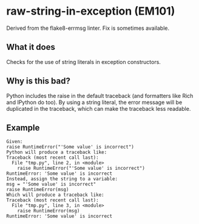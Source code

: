 # raw-string-in-exception (EM101)
Derived from the flake8-errmsg linter.
Fix is sometimes available.
## What it does
Checks for the use of string literals in exception constructors.
## Why is this bad?
Python includes the raise in the default traceback (and formatters
like Rich and IPython do too).
By using a string literal, the error message will be duplicated in the
traceback, which can make the traceback less readable.
## Example
```
Given:
raise RuntimeError("'Some value' is incorrect")
Python will produce a traceback like:
Traceback (most recent call last):
  File "tmp.py", line 2, in <module>
    raise RuntimeError("'Some value' is incorrect")
RuntimeError: 'Some value' is incorrect
Instead, assign the string to a variable:
msg = "'Some value' is incorrect"
raise RuntimeError(msg)
Which will produce a traceback like:
Traceback (most recent call last):
  File "tmp.py", line 3, in <module>
    raise RuntimeError(msg)
RuntimeError: 'Some value' is incorrect
```
